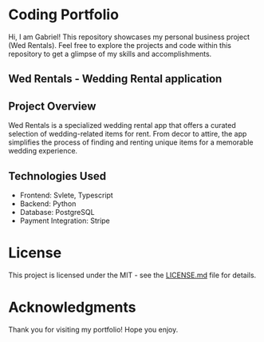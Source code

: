 # Coding Portfolio

Hi, I am Gabriel! This repository showcases my personal business project (Wed Rentals). Feel free to explore the projects and code within this repository to get a glimpse of my skills and accomplishments.

## Wed Rentals - Wedding Rental application

## Project Overview

Wed Rentals is a specialized wedding rental app that offers a curated selection of wedding-related items for rent. From decor to attire, the app simplifies the process of finding and renting unique items for a memorable wedding experience.

## Technologies Used
- Frontend: Svlete, Typescript
- Backend: Python
- Database: PostgreSQL
- Payment Integration: Stripe

# License

This project is licensed under the MIT - see the [LICENSE.md](LICENSE.md) file for details.

# Acknowledgments

Thank you for visiting my portfolio! Hope you enjoy. 

